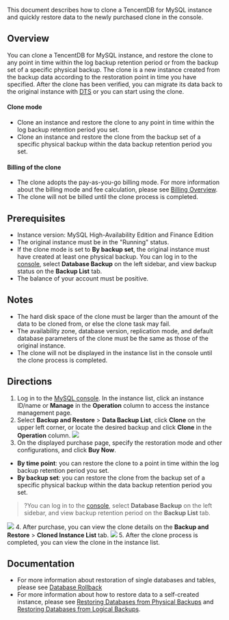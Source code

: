 This document describes how to clone a TencentDB for MySQL instance and quickly restore data to the newly purchased clone in the console.

## Overview
You can clone a TencentDB for MySQL instance, and restore the clone to any point in time within the log backup retention period or from the backup set of a specific physical backup. The clone is a new instance created from the backup data according to the restoration point in time you have specified. After the clone has been verified, you can migrate its data back to the original instance with [DTS](https://intl.cloud.tencent.com/document/product/571/13709) or you can start using the clone.

#### Clone mode
- Clone an instance and restore the clone to any point in time within the log backup retention period you set.
- Clone an instance and restore the clone from the backup set of a specific physical backup within the data backup retention period you set.

#### Billing of the clone
- The clone adopts the pay-as-you-go billing mode. For more information about the billing mode and fee calculation, please see [Billing Overview](https://intl.cloud.tencent.com/document/product/236/18335).
- The clone will not be billed until the clone process is completed.  

## Prerequisites
- Instance version: MySQL High-Availability Edition and Finance Edition
- The original instance must be in the "Running" status.
- If the clone mode is set to **By backup set**, the original instance must have created at least one physical backup. You can log in to the [console](https://console.cloud.tencent.com/cdb), select **Database Backup** on the left sidebar, and view backup status on the **Backup List** tab.
- The balance of your account must be positive.

## Notes
- The hard disk space of the clone must be larger than the amount of the data to be cloned from, or else the clone task may fail.
- The availability zone, database version, replication mode, and default database parameters of the clone must be the same as those of the original instance.
- The clone will not be displayed in the instance list in the console until the clone process is completed.

## Directions
1. Log in to the [MySQL console](https://console.cloud.tencent.com/cdb). In the instance list, click an instance ID/name or **Manage** in the **Operation** column to access the instance management page.
2. Select **Backup and Restore** > **Data Backup List**, click **Clone** on the upper left corner, or locate the desired backup and click **Clone** in the **Operation** column.
![](https://main.qcloudimg.com/raw/741f61688499e094102071f59cac95ea.png)
3. On the displayed purchase page, specify the restoration mode and other configurations, and click **Buy Now**.
 - **By time point**: you can restore the clone to a point in time within the log backup retention period you set.
 - **By backup set**: you can restore the clone from the backup set of a specific physical backup within the data backup retention period you set.
 >?You can log in to the [console](https://console.cloud.tencent.com/cdb), select **Database Backup** on the left sidebar, and view backup retention period on the **Backup List** tab.
 >
![](https://main.qcloudimg.com/raw/c68773f99e87494e304410b24e345ca5.png)
4. After purchase, you can view the clone details on the **Backup and Restore** > **Cloned Instance List** tab.
![](https://main.qcloudimg.com/raw/c394f91800f4cfa23fb047666129ffd6.png)
5. After the clone process is completed, you can view the clone in the instance list.

## Documentation
- For more information about restoration of single databases and tables, please see [Database Rollback](https://intl.cloud.tencent.com/document/product/236/7276)
- For more information about how to restore data to a self-created instance, please see [Restoring Databases from Physical Backups](https://intl.cloud.tencent.com/document/product/236/31910) and [Restoring Databases from Logical Backups](https://intl.cloud.tencent.com/document/product/236/31909).
